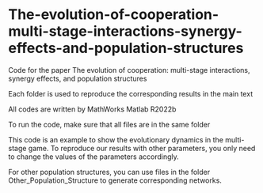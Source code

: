 # The-evolution-of-cooperation-multi-stage-interactions-synergy-effects-and-population-structures

Code for the paper The evolution of cooperation: multi-stage interactions, synergy effects, and population structures

Each folder is used to reproduce the corresponding results in the main text

All codes are written by MathWorks Matlab R2022b

To run the code, make sure that all files are in the same folder

This code is an example to show the evolutionary dynamics in the multi-stage game. To reproduce our results with other parameters, you only need to change the values of the parameters accordingly.

For other population structures, you can use files in the folder Other_Population_Structure to generate corresponding networks. 
